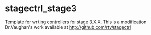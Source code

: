 stagectrl_stage3
================

Template for writing controllers for stage 3.X.X. This is a modification Dr.Vaughan's work available at http://github.com/rtv/stagectrl

